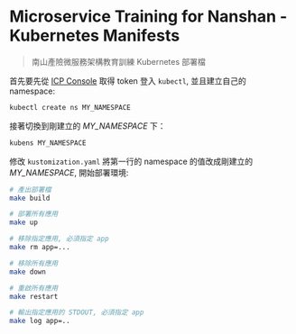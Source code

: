 # Microservice Training for Nanshan - Kubernetes Manifests

> 南山產險微服務架構教育訓練 Kubernetes 部署檔

首先要先從 [ICP Console](https://icp.softleader.com.tw:8443/console) 取得 token 登入 `kubectl`, 並且建立自己的 namespace:

```sh
kubectl create ns MY_NAMESPACE
```

接著切換到剛建立的 *MY_NAMESPACE* 下：

```sh
kubens MY_NAMESPACE
```

修改 `kustomization.yaml` 將第一行的 namespace 的值改成剛建立的 *MY_NAMESPACE*, 開始部署環境:

```sh
# 產出部署檔
make build

# 部署所有應用
make up

# 移除指定應用, 必須指定 app
make rm app=...

# 移除所有應用
make down

# 重啟所有應用
make restart

# 輸出指定應用的 STDOUT, 必須指定 app
make log app=..
```
